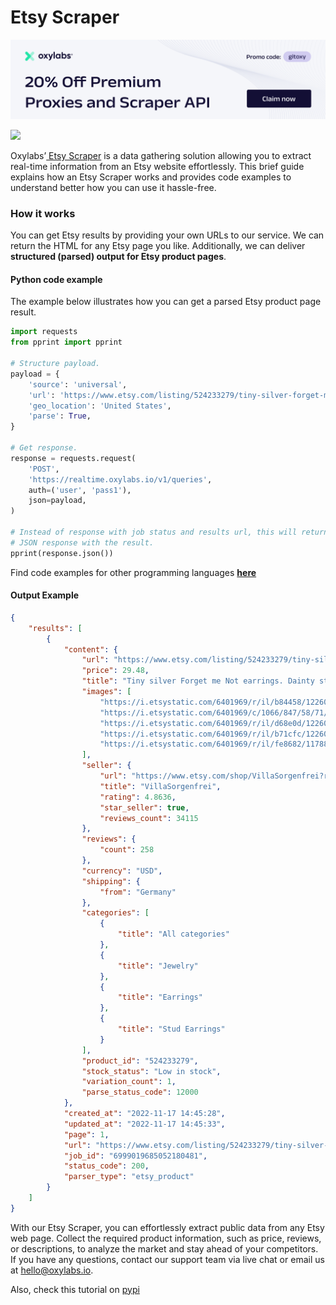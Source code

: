 # Etsy Scraper

[![Oxylabs promo code](https://raw.githubusercontent.com/oxylabs/product-integrations/refs/heads/master/Affiliate-Universal-1090x275.png)](https://oxylabs.io/pages/gitoxy?utm_source=877&utm_medium=affiliate&groupid=877&utm_content=etsy-scraper-github&transaction_id=102f49063ab94276ae8f116d224b67)


[![](https://dcbadge.vercel.app/api/server/eWsVUJrnG5)](https://discord.com/invite/Pds3gBmKMH)

Oxylabs’[ Etsy Scraper](https://oxy.yt/Vafh) is a data gathering solution allowing you to extract real-time information from an Etsy website effortlessly. This brief guide explains how an Etsy Scraper works and provides code examples to understand better how you can use it hassle-free.

### How it works

You can get Etsy results by providing your own URLs to our service. We can return the HTML for any Etsy page you like. Additionally, we can deliver **structured (parsed) output for Etsy product pages**.

#### Python code example

The example below illustrates how you can get a parsed Etsy product page result.

```python
import requests
from pprint import pprint

# Structure payload.
payload = {
    'source': 'universal',
    'url': 'https://www.etsy.com/listing/524233279/tiny-silver-forget-me-not-earrings',
    'geo_location': 'United States',
    'parse': True,
}

# Get response.
response = requests.request(
    'POST',
    'https://realtime.oxylabs.io/v1/queries',
    auth=('user', 'pass1'),
    json=payload,
)

# Instead of response with job status and results url, this will return the
# JSON response with the result.
pprint(response.json())
```

Find code examples for other programming languages [**here**](https://github.com/oxylabs/etsy-scraper/tree/main/code%20examples)

#### Output Example
```json
{
    "results": [
        {
            "content": {
                "url": "https://www.etsy.com/listing/524233279/tiny-silver-forget-me-not-earrings?click_key=dee3e777ad5cc36010f708a8991825c7d84649b8:524233279&click_sum=2cca2059&ref=hp_rv-3&sts=1",
                "price": 29.48,
                "title": "Tiny silver Forget me Not earrings. Dainty sterling threader earrings with light blue enameled blossom. Threader Stud earring for her.",
                "images": [
                    "https://i.etsystatic.com/6401969/r/il/b84458/1226050351/il_75x75.1226050351_kvdw.jpg",
                    "https://i.etsystatic.com/6401969/c/1066/847/58/71/il/064963/1226057237/il_75x75.1226057237_q5jf.jpg",
                    "https://i.etsystatic.com/6401969/r/il/d68e0d/1226050373/il_75x75.1226050373_6u24.jpg",
                    "https://i.etsystatic.com/6401969/r/il/b71cfc/1226050549/il_75x75.1226050549_29un.jpg",
                    "https://i.etsystatic.com/6401969/r/il/fe8682/1178831922/il_75x75.1178831922_k9ny.jpg"
                ],
                "seller": {
                    "url": "https://www.etsy.com/shop/VillaSorgenfrei?ref=simple-shop-header-name&listing_id=524233279",
                    "title": "VillaSorgenfrei",
                    "rating": 4.8636,
                    "star_seller": true,
                    "reviews_count": 34115
                },
                "reviews": {
                    "count": 258
                },
                "currency": "USD",
                "shipping": {
                    "from": "Germany"
                },
                "categories": [
                    {
                        "title": "All categories"
                    },
                    {
                        "title": "Jewelry"
                    },
                    {
                        "title": "Earrings"
                    },
                    {
                        "title": "Stud Earrings"
                    }
                ],
                "product_id": "524233279",
                "stock_status": "Low in stock",
                "variation_count": 1,
                "parse_status_code": 12000
            },
            "created_at": "2022-11-17 14:45:28",
            "updated_at": "2022-11-17 14:45:33",
            "page": 1,
            "url": "https://www.etsy.com/listing/524233279/tiny-silver-forget-me-not-earrings?click_key=dee3e777ad5cc36010f708a8991825c7d84649b8:524233279&click_sum=2cca2059&ref=hp_rv-3&sts=1",
            "job_id": "6999019685052180481",
            "status_code": 200,
            "parser_type": "etsy_product"
        }
    ]
}
```

With our Etsy Scraper, you can effortlessly extract public data from any Etsy web page. Collect the required product information, such as price, reviews, or descriptions, to analyze the market and stay ahead of your competitors. If you have any questions, contact our support team via live chat or email us at hello@oxylabs.io.

Also, check this tutorial on [pypi](https://pypi.org/project/etsy-scraper-api/)
